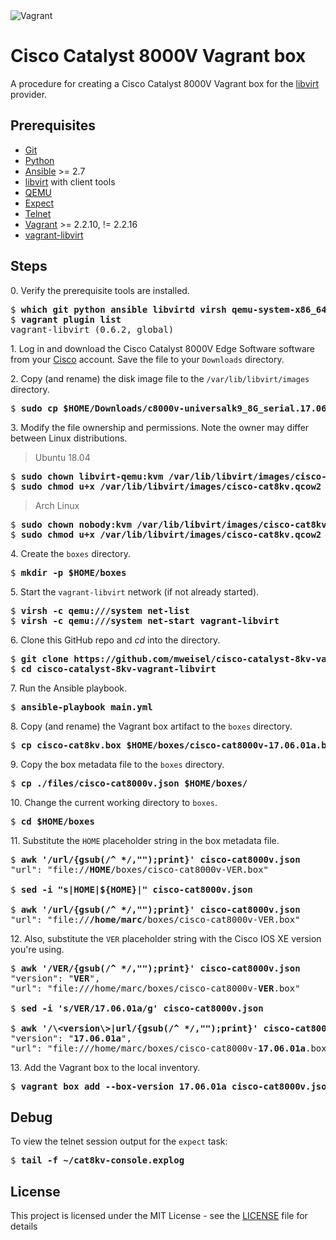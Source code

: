 <img alt="Vagrant" src="https://img.shields.io/badge/vagrant%20-%231563FF.svg?&style=for-the-badge&logo=vagrant&logoColor=white"/>

# Cisco Catalyst 8000V Vagrant box

A procedure for creating a Cisco Catalyst 8000V Vagrant box for the [libvirt](https://libvirt.org) provider.

## Prerequisites

  * [Git](https://git-scm.com)
  * [Python](https://www.python.org)
  * [Ansible](https://docs.ansible.com/ansible/latest/index.html) >= 2.7
  * [libvirt](https://libvirt.org) with client tools
  * [QEMU](https://www.qemu.org)
  * [Expect](https://en.wikipedia.org/wiki/Expect)
  * [Telnet](https://en.wikipedia.org/wiki/Telnet)
  * [Vagrant](https://www.vagrantup.com) >= 2.2.10, != 2.2.16
  * [vagrant-libvirt](https://github.com/vagrant-libvirt/vagrant-libvirt)

## Steps

0\. Verify the prerequisite tools are installed.

<pre>
$ <b>which git python ansible libvirtd virsh qemu-system-x86_64 expect telnet vagrant</b>
$ <b>vagrant plugin list</b>
vagrant-libvirt (0.6.2, global)
</pre>

1\. Log in and download the Cisco Catalyst 8000V Edge Software software from your [Cisco](https://software.cisco.com/download/home/286327102/type) account. Save the file to your `Downloads` directory.

2\. Copy (and rename) the disk image file to the `/var/lib/libvirt/images` directory.

<pre>
$ <b>sudo cp $HOME/Downloads/c8000v-universalk9_8G_serial.17.06.01a.qcow2 /var/lib/libvirt/images/cisco-cat8kv.qcow2</b>
</pre>

3\. Modify the file ownership and permissions. Note the owner may differ between Linux distributions.

> Ubuntu 18.04

<pre>
$ <b>sudo chown libvirt-qemu:kvm /var/lib/libvirt/images/cisco-cat8kv.qcow2</b>
$ <b>sudo chmod u+x /var/lib/libvirt/images/cisco-cat8kv.qcow2</b>
</pre>

> Arch Linux

<pre>
$ <b>sudo chown nobody:kvm /var/lib/libvirt/images/cisco-cat8kv.qcow2</b>
$ <b>sudo chmod u+x /var/lib/libvirt/images/cisco-cat8kv.qcow2</b>
</pre>

4\. Create the `boxes` directory.

<pre>
$ <b>mkdir -p $HOME/boxes</b>
</pre>

5\. Start the `vagrant-libvirt` network (if not already started).

<pre>
$ <b>virsh -c qemu:///system net-list</b>
$ <b>virsh -c qemu:///system net-start vagrant-libvirt</b>
</pre>

6\. Clone this GitHub repo and _cd_ into the directory.

<pre>
$ <b>git clone https://github.com/mweisel/cisco-catalyst-8kv-vagrant-libvirt</b>
$ <b>cd cisco-catalyst-8kv-vagrant-libvirt</b>
</pre>

7\. Run the Ansible playbook.

<pre>
$ <b>ansible-playbook main.yml</b>
</pre>

8\. Copy (and rename) the Vagrant box artifact to the `boxes` directory.

<pre>
$ <b>cp cisco-cat8kv.box $HOME/boxes/cisco-cat8000v-17.06.01a.box</b>
</pre>

9\. Copy the box metadata file to the `boxes` directory.

<pre>
$ <b>cp ./files/cisco-cat8000v.json $HOME/boxes/</b>
</pre>

10\. Change the current working directory to `boxes`.

<pre>
$ <b>cd $HOME/boxes</b>
</pre>

11\. Substitute the `HOME` placeholder string in the box metadata file.

<pre>
$ <b>awk '/url/{gsub(/^ */,"");print}' cisco-cat8000v.json</b>
"url": "file://<b>HOME</b>/boxes/cisco-cat8000v-VER.box"

$ <b>sed -i "s|HOME|${HOME}|" cisco-cat8000v.json</b>

$ <b>awk '/url/{gsub(/^ */,"");print}' cisco-cat8000v.json</b>
"url": "file://<b>/home/marc</b>/boxes/cisco-cat8000v-VER.box"
</pre>

12\. Also, substitute the `VER` placeholder string with the Cisco IOS XE version you're using.

<pre>
$ <b>awk '/VER/{gsub(/^ */,"");print}' cisco-cat8000v.json</b>
"version": "<b>VER</b>",
"url": "file:///home/marc/boxes/cisco-cat8000v-<b>VER</b>.box"

$ <b>sed -i 's/VER/17.06.01a/g' cisco-cat8000v.json</b>

$ <b>awk '/\&lt;version\&gt;|url/{gsub(/^ */,"");print}' cisco-cat8000v.json</b>
"version": "<b>17.06.01a</b>",
"url": "file:///home/marc/boxes/cisco-cat8000v-<b>17.06.01a</b>.box"
</pre>

13\. Add the Vagrant box to the local inventory.

<pre>
$ <b>vagrant box add --box-version 17.06.01a cisco-cat8000v.json</b>
</pre>

## Debug

To view the telnet session output for the `expect` task:

<pre>
$ <b>tail -f ~/cat8kv-console.explog</b>
</pre>

## License

This project is licensed under the MIT License - see the [LICENSE](LICENSE) file for details
